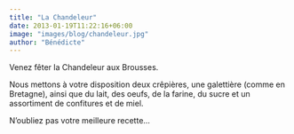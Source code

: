 ```yaml
---
title: "La Chandeleur"
date: 2013-01-19T11:22:16+06:00
image: "images/blog/chandeleur.jpg"
author: "Bénédicte"
---
```


Venez fêter la Chandeleur aux Brousses.

Nous mettons à votre disposition deux crêpières, une galettière (comme en Bretagne), ainsi que du lait, des oeufs, de la farine, du sucre et un assortiment de confitures et de miel.

N’oubliez pas votre meilleure recette...
